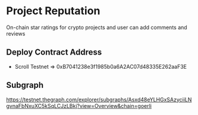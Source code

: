 # Project Reputation
On-chain star ratings for crypto projects and user can add comments and reviews

## Deploy Contract Address
- Scroll Testnet => 0xB7041238e3f1985b0a6A2AC07d48335E262aaF3E

## Subgraph
https://testnet.thegraph.com/explorer/subgraphs/Asxd48eYLHGxSAzyciiLNgvnaFbNxuXC5kSqLCJzLBkj?view=Overview&chain=goerli